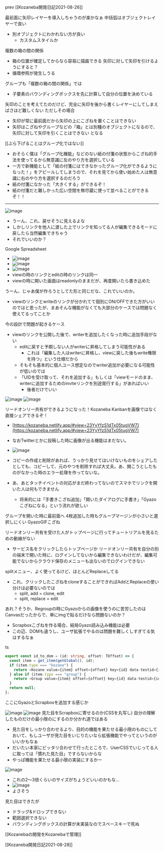 
prev [[Kozaneba開発日記2021-08-26]]

最前面に矢印レイヤーを導入しちゃうのが楽かなぁ
中括弧はオブジェクトレイヤーで良い
- 別オブジェクトにわかれない方が良い
    - カスタムスタイルか

複数の箱の間の関係
- 箱の位置が確定してからなら容易に描画できる
矢印に対して矢印を引けるようにすると？
- 循環参照が発生しうる

グループも「複数の箱の間の関係」では
- 子要素のバウンディングボックスを先に計算して自分の位置を決めている

矢印のことを考えてたのだけど、完全に矢印を後から書くレイヤーにしてしまえばさほど難しくない
ただしその場合
- 矢印が常に最前面だから矢印の上にこざねを置くことはできない
- 矢印はこざねやグループなどの「箱」とは別種のオブジェクトになるので、矢印に対して矢印を引くことはできない
となる

[[ぶら下げることはグループ化ではない]]
- おそらく僕は「グループ化機能」などのない紙の付箋の状態からこざね的手法を使ってるから無意識に左のやり方を選択している
- 一方で新機能として「紙の付箋にはできなかったグループ化ができるようになった！」をアピールしてしまうので、それを見てから使い始めた人は無意識に右のやり方を選択するのだろう
- 紙の付箋になかった「大きくする」ができるぞ！
- 紙の付箋だと難しかった広い空間を無尽蔵に使って並べることができるぞ！！

---
![image](https://gyazo.com/872f3897132974239c3ad539a6a8df69/thumb/1000)
- うーん、これ、戻せそうに見えるよな
- しかしリンクを他人に渡した上でリンクを知ってる人が編集できるモードに戻したら当然編集できちゃう
- それでいいのか？

Google Spreadsheet
- ![image](https://gyazo.com/329041b89912f417de2e5ddc1de21cff/thumb/1000)
- ![image](https://gyazo.com/5aadc03eb256d471606454a1f1488b34/thumb/1000)
- ![image](https://gyazo.com/492cf77957839cad1f61d9c9b36b56a4/thumb/1000)
- viewの時のリンクとeditの時のリンクは同一
- viewの時に開いた画面はreadonlyのままだが、再度開いたら書き込めた

うーん、じゃあ僕が作ろうとしてた形と同じだな、これでいいのか。
- viewのリンクとwriteのリンクが分かれてて個別にON/OFFできた方がいいのではと思ったが、まあそんな機能がなくても大部分のケースでは問題なく使えてるってことか

今の設計で問題が起きるケース
- viewのリンクを公開した後で、writerを追加したくなった時に追加手段がない
    - editに戻すと予期しない人がwriterに昇格してしまう可能性がある
        - これは「編集した人はwriterに昇格し、viewに戻した後もwrite権限を持つ」という仕様だから
    - そもそも基本的に個人ユース想定なのでwriter追加が必要になる可能性が低いのでは
    - 「UIDを受け取って、それを追加する」もしくは「viewモードのまま、writerに追加するためのinviteリンクを別途発行する」があればいい
        - 後者だけでいい

![image](https://gyazo.com/632a00c807872d619df58dbddc3164ab/thumb/1000)
![image](https://gyazo.com/aa259e8b528230a5a37dc1c60b9b85bd/thumb/1000)

リードオンリー共有ができるようになった！Kozaneba Kanbanを画像ではなく直接シェアできるぞ！
- [https://kozaneba.netlify.app/#view=23YyYfzS1dTx05tugVW7](https://kozaneba.netlify.app/#view=23YyYfzS1dTx05tugVW7)
- なおTwitterとかに投稿した時に画像が出る機能はまだない。
- ![image](https://gyazo.com/8b4d5297c5a6632c22596fe5b0a2dc57/thumb/1000)

- コピーの作成と削除があれば、うっかり見せてはいけないものをシェアしたとしても、コピーして、元のやつを削除すれば大丈夫。あ、開こうとしたものがなかった時のエラー処理を作ってないな。
- あ、あとタッチイベントの対応がまだ終わってないのでスマホでリンクを開いた人は何もできません
    - 将来的には「手書きこざね追加」「開いたダイアログに手書き」「Gyazoこざねになる」という流れが欲しい

グループを開いた時に最前面へ
4枚追加した時もグループマージンが小さいと選択しにくい
GyazoGIFこざね

リードオンリー共有を受けた人がトップページに行ってチュートリアルを見るための動線がない
- サービス名をクリックしたらトップページか
リードオンリー共有を自分の別の端末で開いた時に、ログインしてないから編集できないわけだが、編集可能でないからクラウド保存のメニューも出ないのでログインできない

splitメニュー、よく使ってるけど、ほとんどReplaceしてる
- これ、クリックしたこざねをcloneすることができればAddとReplaceの使い分けは必要ないのでは
    - split, add = clone, edit
    - split, replace = edit

あれ？そうか、Regroupの時にGyazoからの画像を使うのに苦労したのはCanvasだったからで、単にimgで貼るだけなら問題ないのか？
- Scrapboxこざねを作る場合、結局Gyazo読み込み機能は必要
- この辺、DOMも違うし、ユーザ拡張でやるのは問題を難しくしすぎてる気はするなぁ

ts

```typescript
export const id_to_dom = (id: string, offset: TOffset) => {
  const item = get_item(getGlobal(), id);
  if (item.type === "kozane") {
    return <Kozane value={item} offset={offset} key={id} data-testid={id} />;
  } else if (item.type === "group") {
    return <Group value={item} offset={offset} key={id} data-testid={id} />;
  }
  return null;
};
```

ここにGyazoとScrapboxを追加する感じか

![image](https://gyazo.com/437c10a3d0bc8bdfce44f8d7ef52690a/thumb/1000)
![image](https://gyazo.com/31a31d26e323a6164445e587a148ac3d/thumb/1000)
見た目をScrapboxに寄せるのか(CSSを丸写し) 自分の理解したものだけの最小限のにするのか分かれ道ではある
- 見た目をしっかり合わせるより、目的の機能を果たせる最小限のものにしておいて、もしユーザが見た目をいじりたいなら拡張機能でやってというのがいいかもなぁ
- だいたい本家にピッタリ合わせて行ったところで、UserCSSでいじってる人に取っては「慣れた見た目」ですらないからな
- やっぱ機能を果たせる最小限の実装にするかー

![image](https://gyazo.com/9de8d92b2785201afdb555801d147cb2/thumb/1000)
- これの2〜3倍くらいのサイズがちょうどいいのかもな…
- ![image](https://gyazo.com/8d12f6d2292a06af6804b97fddca28d7/thumb/1000)
- よさそう

見た目はできたが
- ドラッグ&ドロップできない
- 範囲選択できない
- バウンディングボックスの計算が未実装なのでスペースキーで死ぬ

[[Kozanebaの開発をKozanebaで管理]]

[[Kozaneba開発日記2021-08-28]]